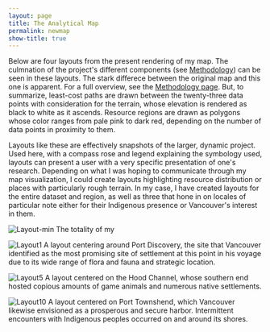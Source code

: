 ```yaml
---
layout: page
title: The Analytical Map
permalink: newmap
show-title: true
---
```

Below are four layouts from the present rendering of my map. The culmnation of the project's different components (see [Methodology](https://christian-egan.github.io/charting-first-encounters/methodology)) can be seen in these layouts. The stark differece between the original map and this one is apparent. For a full overview, see the [Methodology page](https://christian-egan.github.io/charting-first-encounters/methodology). But, to summarize, least-cost paths are drawn between the twenty-three data points with consideration for the terrain, whose elevation is rendered as black to white as it ascends. Resource regions are drawn as polygons whose color ranges from pale pink to dark red, depending on the number of data points in proximity to them.

Layouts like these are effectively snapshots of the larger, dynamic project. Used here, with a compass rose and legend explaining the symbology used, layouts can present a user with a very specific presentation of one's research. Depending on what I was hoping to communicate through my map visualization, I could create layouts highlighting resource distribution or places with particularly rough terrain. In my case, I have created layouts for the entire dataset and region, as well as three that hone in on locales of particular note either for their Indigenous presence or Vancouver's interest in them.

![Layout-min](https://github.com/user-attachments/assets/6a567715-aa74-4756-bac8-7c828ac3698d)
The totality of my 

![Layout1](https://github.com/user-attachments/assets/76af9968-283d-40e7-8102-e4c02e94b9e6)
A layout centering around Port Discovery, the site that Vancouver identified as the most promising site of settlement at this point in his voyage due to its wide range of flora and fauna and strategic location.

![Layout5](https://github.com/user-attachments/assets/16ef250f-fdb2-4266-a81a-0a5c95b3c908)
A layout centered on the Hood Channel, whose southern end hosted copious amounts of game animals and numerous native settlements.

![Layout10](https://github.com/user-attachments/assets/7e79c730-7190-436f-a55a-df2a6899c333)
A layout centered on Port Townshend, which Vancouver likewise envisioned as a prosperous and secure harbor. Intermittent encounters with Indigenous peoples occurred on and around its shores.

